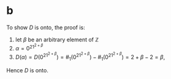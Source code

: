 
# b
To show $D$ is onto, the proof is:
1. let $\beta$ be an arbitrary element of $\mathbb{Z}$
2. $\alpha =0^21^{2+\beta}$
3. $D(\alpha) =D(0^21^{2+\beta})= \#_1(0^21^{2+\beta}) -\#_1(0^21^{2+\beta})= 2+\beta - 2 = \beta$,

Hence $D$ is onto.